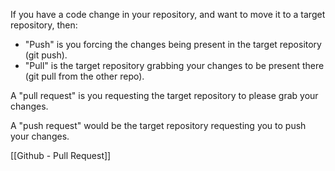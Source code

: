 

If you have a code change in your repository, and want to move it to a target repository, then:

* "Push" is you forcing the changes being present in the target repository (git push).
* "Pull" is the target repository grabbing your changes to be present there (git pull from the other repo).

A "pull request" is you requesting the target repository to please grab your changes.

A "push request" would be the target repository requesting you to push your changes.

[[Github - Pull Request]]
